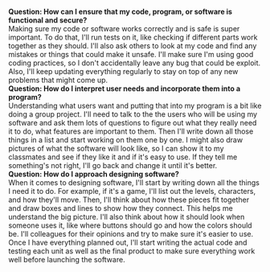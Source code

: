**Question: How can I ensure that my code, program, or software is functional and secure?**
<br>
Making sure my code or software works correctly and is safe is super important. To do that, I'll run tests on it, like checking if different parts work together as they should. I'll also ask others to look at my code and find any mistakes or things that could make it unsafe. I'll make sure I'm using good coding practices, so I don't accidentally leave any bug that could be exploit. Also, I'll keep updating everything regularly to stay on top of any new problems that might come up.
<br>
**Question: How do I interpret user needs and incorporate them into a program?**
<br>
Understanding what users want and putting that into my program is a bit like doing a group project. I'll need to talk to the the users who will be using my software and ask them lots of questions to figure out what they really need it to do, what features are important to them. Then I'll write down all those things in a list and start working on them one by one. I might also draw pictures of what the software will look like, so I can show it to my classmates and see if they like it and if it's easy to use. If they tell me something's not right, I'll go back and change it until it's better.
<br>
**Question: How do I approach designing software?**
<br>
When it comes to designing software, I'll start by writing down all the things I need it to do. For example, if it's a game, I'll list out the levels, characters, and how they'll move. Then, I'll think about how these pieces fit together and draw boxes and lines to show how they connect. This helps me understand the big picture. I'll also think about how it should look when someone uses it, like where buttons should go and how the colors should be. I'll colleagues for their opinions and try to make sure it's easier to use. Once I have everything planned out, I'll start writing the actual code and testing each unit as well as the final product to make sure everything work well before launching the software. 
